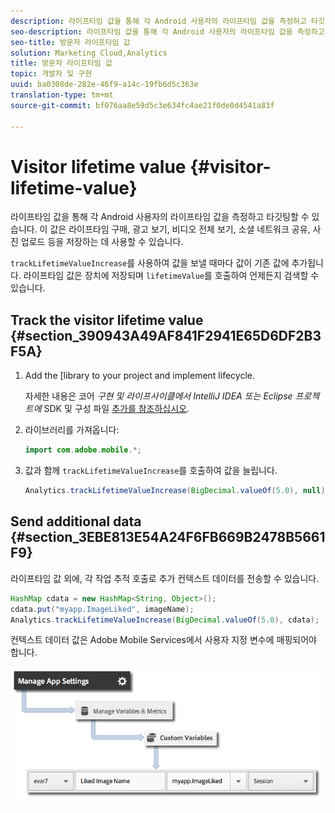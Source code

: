 ```yaml
---
description: 라이프타임 값을 통해 각 Android 사용자의 라이프타임 값을 측정하고 타깃팅할 수 있습니다. 이 값은 라이프타임 구매, 광고 보기, 비디오 전체 보기, 소셜 네트워크 공유, 사진 업로드 등을 저장하는 데 사용할 수 있습니다.
seo-description: 라이프타임 값을 통해 각 Android 사용자의 라이프타임 값을 측정하고 타깃팅할 수 있습니다. 이 값은 라이프타임 구매, 광고 보기, 비디오 전체 보기, 소셜 네트워크 공유, 사진 업로드 등을 저장하는 데 사용할 수 있습니다.
seo-title: 방문자 라이프타임 값
solution: Marketing Cloud,Analytics
title: 방문자 라이프타임 값
topic: 개발자 및 구현
uuid: ba0308de-282e-46f9-a14c-19fb6d5c363e
translation-type: tm+mt
source-git-commit: bf076aa8e59d5c3e634fc4ae21f0de0d4541a83f

---
```



# Visitor lifetime value {#visitor-lifetime-value}

라이프타임 값을 통해 각 Android 사용자의 라이프타임 값을 측정하고 타깃팅할 수 있습니다. 이 값은 라이프타임 구매, 광고 보기, 비디오 전체 보기, 소셜 네트워크 공유, 사진 업로드 등을 저장하는 데 사용할 수 있습니다.

`trackLifetimeValueIncrease`를 사용하여 값을 보낼 때마다 값이 기존 값에 추가됩니다. 라이프타임 값은 장치에 저장되며 `lifetimeValue`를 호출하여 언제든지 검색할 수 있습니다. 

## Track the visitor lifetime value {#section_390943A49AF841F2941E65D6DF2B3F5A}

1. Add the [library to your project and implement lifecycle.

   자세한 내용은 코어 *구현 및 라이프사이클에서 IntelliJ IDEA 또는 Eclipse 프로젝트에* SDK 및 구성 파일 [추가를 참조하십시오](/help/android/getting-started/dev-qs.md).
1. 라이브러리를 가져옵니다:

   ```java
   import com.adobe.mobile.*;
   ```

1. 값과 함께 `trackLifetimeValueIncrease`를 호출하여 값을 늘립니다.

   ```java
   Analytics.trackLifetimeValueIncrease(BigDecimal.valueOf(5.0), null);
   ```

## Send additional data {#section_3EBE813E54A24F6FB669B2478B5661F9}

라이프타임 값 외에, 각 작업 추적 호출로 추가 컨텍스트 데이터를 전송할 수 있습니다.

```java
HashMap cdata = new HashMap<String, Object>(); 
cdata.put("myapp.ImageLiked", imageName); 
Analytics.trackLifetimeValueIncrease(BigDecimal.valueOf(5.0), cdata);
```

컨텍스트 데이터 값은 Adobe Mobile Services에서 사용자 지정 변수에 매핑되어야 합니다.

![](assets/map-variable-context-ltv.png)

